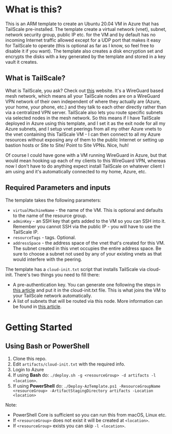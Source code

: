 # What is this?

This is an ARM template to create an Ubuntu 20.04 VM in Azure that has TailScale pre-installed. The template create a virtual network (vnet), subnet, network security group, public IP etc. for the VM and by default has no incoming Internet traffic allowed except for a UDP port that makes it easy for TailScale to operate (this is optional as far as I know, so feel free to disable it if you want). The template also creates a disk encryption set and encrypts the disks with a key generated by the template and stored in a key vault it creates. 

## What is TailScale? 
What is TailScale, you ask? Check out [this](https://tailscale.com/) website. It's a WireGuard based mesh network, which means all your TailScale nodes are on a WireGuard VPN network of their own independent of where they actually are (Azure, your home, your phone, etc.) and they talk to each other directly rather than via a centralized VPN server. TailScale also lets you route specific subnets via selected nodes in the mesh network. So this means if I have TailScale deployed in Azure using this template, and I set it as the exit node for all my Azure subnets, and I setup vnet peerings from all my other Azure vnets to the vnet containing this TailScale VM - I can then connect to all my Azure resources without exposing any of them to the public Internet or setting up bastion hosts or Site to Site/ Point to Site VPNs. Nice, huh! 

Of course I could have gone with a VM running WireGuard in Azure, but that would mean hooking up each of my clients to this WireGuard VPN, whereas now I don't have to do anything expect install TailScale on whatever client I am using and it's automatically connected to my home, Azure, etc.

## Required Parameters and inputs
The template takes the following parameters:
  * `virtualMachineName` - the name of the VM. This is optional and defaults to the name of the resource group. 
  * `adminKey` - an SSH key that gets added to the VM so you can SSH into it. Remember you cannot SSH via the public IP - you will have to use the TailScale IP. 
  * `resourceTags` - tags. Optional. 
  * `addressSpace` - the address space of the vnet that's created for this VM. The subnet created in this vnet occupies the entire address space. Be sure to choose a subnet not used by any of your existing vnets as that would interfere with the peering. 

The template has a `cloud-init.txt` script that installs TailScale via cloud-init. There's two things you need to fill there:
  * A pre-authentication key. You can generate one following the steps in [this article](https://tailscale.com/kb/1085/auth-keys) and put it in the cloud-init.txt file. This is what joins the VM to your TailScale network automatically.
  * A list of subnets that will be routed via this node. More information can be found in [this article](https://tailscale.com/kb/1019/subnets). 

# Getting Started
## Using Bash or PowerShell

  1. Clone this repo. 
  2. Edit `artifacts/cloud-init.txt` with the required info.
  3. Login to Azure
  4. If using **Bash** do: `./deploy.sh -g <resourceGroup> -d artifacts -l <location>`. 
  4. If using **PowerShell** do: `./Deploy-AzTemplate.ps1 -ResourceGroupName <resourceGroup> -ArtifactStagingDirectory artifacts -Location <location>`
    
Note: 
  * PowerShell Core is sufficient so you can run this from macOS, Linux etc. 
  * If `<resourceGroup>` does not exist it will be created at `<location>`. 
  * If `<resourceGroup>` exists you can skip `-l <location>`.